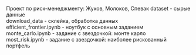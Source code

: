 Проект по риск-менеджменту: Жуков, Молоков, Спевак
dataset - сырые данные  
download_data - склейка, обработка данных  
efficient_frontier.ipynb - ноутбук с основным заданием  
monte_carlo.ipynb - задание с звездочкой: монте карло  
most_risk.ipynb - задание с звездочкой: наиболее рискованный портфель
